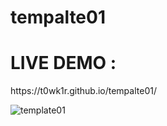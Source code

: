 # tempalte01

<h1>LIVE DEMO :</h1>  https://t0wk1r.github.io/tempalte01/


![template01](https://user-images.githubusercontent.com/64466834/161301612-7e996680-86c1-4e89-a319-1fb6a266584b.png)
